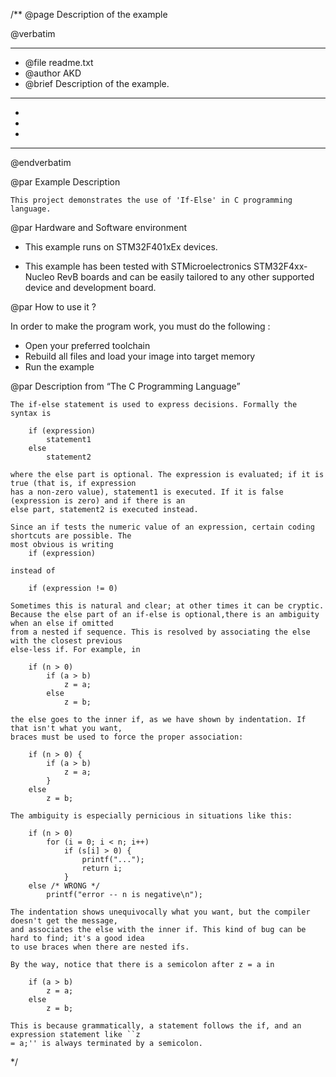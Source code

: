 /**
  @page Description of the example
  
  @verbatim
  ******************************************************************************
  * @file    readme.txt 
  * @author  AKD
  * @brief   Description of the example.
  ******************************************************************************
  *
  *
  *
  ******************************************************************************
  @endverbatim

@par Example Description

	This project demonstrates the use of 'If-Else' in C programming language.

	

@par Hardware and Software environment  

  - This example runs on STM32F401xEx devices.
    
  - This example has been tested with STMicroelectronics STM32F4xx-Nucleo RevB 
    boards and can be easily tailored to any other supported device 
    and development board.

@par How to use it ? 

In order to make the program work, you must do the following :
 - Open your preferred toolchain 
 - Rebuild all files and load your image into target memory
 - Run the example

@par Description from “The C Programming Language” 

	The if-else statement is used to express decisions. Formally the syntax is

		if (expression)
			statement1
		else
			statement2
			
	where the else part is optional. The expression is evaluated; if it is true (that is, if expression
	has a non-zero value), statement1 is executed. If it is false (expression is zero) and if there is an
	else part, statement2 is executed instead.
	
	Since an if tests the numeric value of an expression, certain coding shortcuts are possible. The
	most obvious is writing
		if (expression)
	
	instead of
		
		if (expression != 0)
	
	Sometimes this is natural and clear; at other times it can be cryptic.
	Because the else part of an if-else is optional,there is an ambiguity when an else if omitted
	from a nested if sequence. This is resolved by associating the else with the closest previous
	else-less if. For example, in
	
		if (n > 0)
			if (a > b)
				z = a;
			else
				z = b;
	
	the else goes to the inner if, as we have shown by indentation. If that isn't what you want,
	braces must be used to force the proper association:
	
		if (n > 0) {
			if (a > b)
				z = a;
			}
		else
			z = b;
	
	The ambiguity is especially pernicious in situations like this:
	
		if (n > 0)
			for (i = 0; i < n; i++)
				if (s[i] > 0) {
					printf("...");
					return i;
				}
		else /* WRONG */
			printf("error -- n is negative\n");
					
	The indentation shows unequivocally what you want, but the compiler doesn't get the message,
	and associates the else with the inner if. This kind of bug can be hard to find; it's a good idea
	to use braces when there are nested ifs.
	
	By the way, notice that there is a semicolon after z = a in
	
		if (a > b)
			z = a;
		else
			z = b;
	
	This is because grammatically, a statement follows the if, and an expression statement like ``z
	= a;'' is always terminated by a semicolon.

 */
